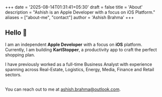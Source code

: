 +++
date = '2025-08-14T01:31:41+05:30'
draft = false
title = 'About'
description = "Ashish is an Apple Developer with a focus on iOS Platform."
aliases = ["about-me", "contact"]
author = 'Ashish Brahma'
+++


## Hello 👋 

I am an independent **Apple Developer** with a focus on **iOS** platform.
Currently, I am building **KartStopper**, a productivity app to craft the perfect shopping plan.

I have previously worked as a full-time Business Analyst with experience spanning across Real-Estate, Logistics, Energy, Media, Finance and Retail sectors.

\
You can reach out to me at [ashish.brahma@outlook.com](mailto:ashish.brahma@outlook.com).

